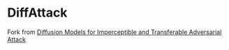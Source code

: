 # DiffAttack

Fork from [Diffusion Models for Imperceptible and Transferable Adversarial Attack](https://github.com/WindVChen/DiffAttack/tree/main)
